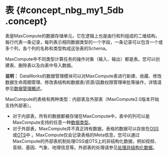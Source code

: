 # 表 {#concept_nbg_my1_5db .concept}

表是MaxCompute的数据存储单元，它在逻辑上也是由行和列组成的二维结构，每行代表一条记录，每列表示相同数据类型的一个字段，一条记录可以包含一个或多个列，各个列的名称和类型构成这张表的Schema。

MaxCompute中不同类型计算任务的操作对象（输入、输出）都是表。您可以创建表、删除表以及向表中导入数据。

**说明：** DataWorks的数据管理模块可以对MaxCompute表进行新建、收藏、修改数据生命周期管理、修改表结构和数据表/资源/函数权限管理审批等操作，详情请参见[数据管理概述](https://help.aliyun.com/document_detail/30284.html)。

MaxCompute的表格有两种类型：内部表及外部表（MaxCompute2.0版本开始支持外部表）。

-   对于内部表，所有的数据都被存储在MaxCompute中，表中的列可以是MaxCompute支持的任意一种[数据类型](cn.zh-CN/产品简介/基本概念/数据类型.md)。
-   对于外部表，MaxCompute并不真正持有数据，表格的数据可以存放在[OSS](https://www.aliyun.com/product/oss)或[OTS](https://www.aliyun.com/product/ots)中 。MaxCompute仅会记录表格的Meta信息，您可以通过MaxCompute的外部表机制处理OSS或OTS上的非结构化数据，例如视频、音频、基因、气象、地理信息等。外部表的处理请参见[处理非结构化数据](../cn.zh-CN/用户指南/处理非结构化数据.md)。

